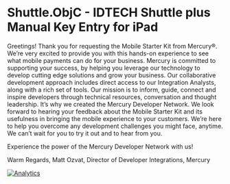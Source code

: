 Shuttle.ObjC - IDTECH Shuttle plus Manual Key Entry for iPad
============
Greetings!
Thank you for requesting the Mobile Starter Kit from Mercury®. We’re very excited to provide you with this hands-on experience to see what mobile payments can do for your business. 
Mercury is committed to supporting your success, by helping you leverage our technology to develop cutting edge solutions and grow your business. Our collaborative development approach includes direct access to our Integration Analysts, along with a rich set of tools. Our mission is to inform, guide, connect and inspire developers through technical resources, conversation and thought leadership. It’s why we created the Mercury Developer Network. 
We look forward to hearing your feedback about the Mobile Starter Kit and its usefulness in bringing the mobile experience to your customers. We’re here to help you overcome any development challenges you might face, anytime.
We can’t wait for you to try it out and to hear from you.

Experience the power of the Mercury Developer Network with us!

Warm Regards,
Matt Ozvat, Director of Developer Integrations, Mercury

[![Analytics](https://ga-beacon.appspot.com/UA-1785046-24/Shuttle.ObjC/readme?pixel)](https://github.com/MercuryPay)
